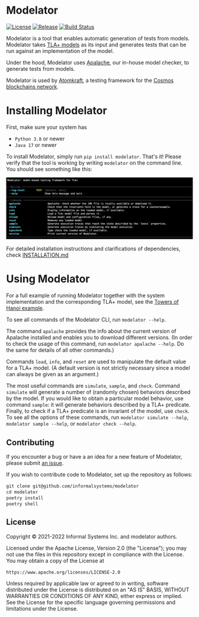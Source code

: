 # Modelator

[![License](https://img.shields.io/badge/License-Apache%202.0-blue.svg)](LICENSE)
[![Release](https://img.shields.io/pypi/v/modelator)](https://pypi.org/project/modelator)
[![Build Status](https://github.com/informalsystems/modelator/actions/workflows/python.yml/badge.svg)](https://github.com/informalsystems/modelator/actions/workflows/python.yml)

Modelator is a tool that enables automatic generation of tests from models.
Modelator takes [TLA+ models](https://mbt.informal.systems/docs/tla_basics_tutorials/tutorial.html) as its input and generates tests that can be run against an implementation of the model.

Under the hood, Modelator uses [Apalache](https://apalache.informal.systems/), our in-house model checker, to generate tests from models.

Modelator is used by [Atomkraft](https://github.com/informalsystems/atomkraft), a testing framework for the [Cosmos blockchains network](https://cosmos.network/).

# Installing Modelator

First, make sure your system has

- `Python 3.8` or newer
- `Java 17` or newer

To install Modelator, simply run `pip install modelator`.
That's it! Please verify that the tool is working by writing `modelator` on the command line.
You should see something like this:

![Modelator CLI](docs/images/modelator_cli.png)

For detailed installation instructions and clarifications of dependencies, check [INSTALLATION.md](INSTALLATION.md)

# Using Modelator

For a full example of running Modelator together with the system implementation and the corresponding TLA+ model, see the [Towers of Hanoi example](examples/hanoi).

To see all commands of the Modelator CLI, run `modelator --help`.

The command `apalache` provides the info about the current version of Apalache installed and enables you to download different versions.
(In order to check the usage of this command, run `modelator apalache --help`.
Do the same for details of all other commands.)

Commands `load`, `info`, and `reset` are used to manipulate the default value for a TLA+ model.
(A default version is not strictly necessary since a model can always be given as an argument.)

The most useful commands are `simulate`, `sample`, and `check`.
Command `simulate` will generate a number of (randomly chosen) behaviors described by the model.
If you would like to obtain a particular model behavior, use command `sample`: it will generate behaviors described by a TLA+ predicate.
Finally, to check if a TLA+ predicate is an invariant of the model, use `check`.
To see all the options of these commands, run `modelator simulate --help`, `modelator sample --help`, or `modelator check --help`.

## Contributing

If you encounter a bug or have a an idea for a new feature of Modelator, please submit [an issue](https://github.com/informalsystems/modelator/issues).

If you wish to contribute code to Modelator, set up the repository as follows:

```
git clone git@github.com/informalsystems/modelator
cd modelator
poetry install
poetry shell
```

## License

Copyright © 2021-2022 Informal Systems Inc. and modelator authors.

Licensed under the Apache License, Version 2.0 (the "License"); you may not use the files in this repository except in compliance with the License. You may obtain a copy of the License at

    https://www.apache.org/licenses/LICENSE-2.0

Unless required by applicable law or agreed to in writing, software distributed under the License is distributed on an "AS IS" BASIS, WITHOUT WARRANTIES OR CONDITIONS OF ANY KIND, either express or implied. See the License for the specific language governing permissions and limitations under the License.
